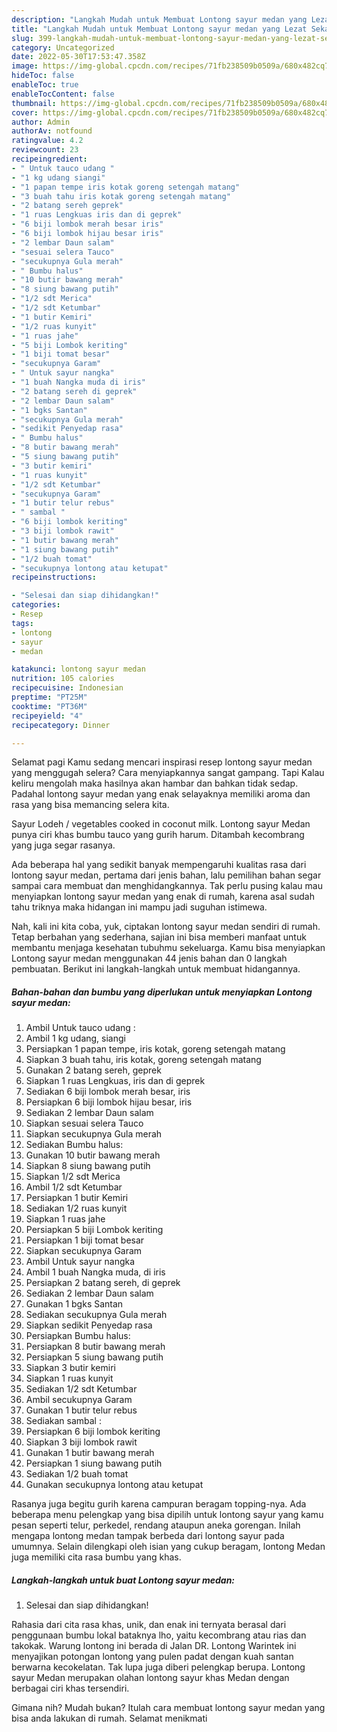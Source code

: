 ```yaml
---
description: "Langkah Mudah untuk Membuat Lontong sayur medan yang Lezat Sekali, Buat Buka Puasa}"
title: "Langkah Mudah untuk Membuat Lontong sayur medan yang Lezat Sekali, Buat Buka Puasa}"
slug: 399-langkah-mudah-untuk-membuat-lontong-sayur-medan-yang-lezat-sekali-buat-buka-puasa
category: Uncategorized
date: 2022-05-30T17:53:47.358Z
image: https://img-global.cpcdn.com/recipes/71fb238509b0509a/680x482cq70/lontong-sayur-medan-foto-resep-utama.jpg
hideToc: false
enableToc: true
enableTocContent: false
thumbnail: https://img-global.cpcdn.com/recipes/71fb238509b0509a/680x482cq70/lontong-sayur-medan-foto-resep-utama.jpg
cover: https://img-global.cpcdn.com/recipes/71fb238509b0509a/680x482cq70/lontong-sayur-medan-foto-resep-utama.jpg
author: Admin
authorAv: notfound
ratingvalue: 4.2
reviewcount: 23
recipeingredient:
- " Untuk tauco udang "
- "1 kg udang siangi"
- "1 papan tempe iris kotak goreng setengah matang"
- "3 buah tahu iris kotak goreng setengah matang"
- "2 batang sereh geprek"
- "1 ruas Lengkuas iris dan di geprek"
- "6 biji lombok merah besar iris"
- "6 biji lombok hijau besar iris"
- "2 lembar Daun salam"
- "sesuai selera Tauco"
- "secukupnya Gula merah"
- " Bumbu halus"
- "10 butir bawang merah"
- "8 siung bawang putih"
- "1/2 sdt Merica"
- "1/2 sdt Ketumbar"
- "1 butir Kemiri"
- "1/2 ruas kunyit"
- "1 ruas jahe"
- "5 biji Lombok keriting"
- "1 biji tomat besar"
- "secukupnya Garam"
- " Untuk sayur nangka"
- "1 buah Nangka muda di iris"
- "2 batang sereh di geprek"
- "2 lembar Daun salam"
- "1 bgks Santan"
- "secukupnya Gula merah"
- "sedikit Penyedap rasa"
- " Bumbu halus"
- "8 butir bawang merah"
- "5 siung bawang putih"
- "3 butir kemiri"
- "1 ruas kunyit"
- "1/2 sdt Ketumbar"
- "secukupnya Garam"
- "1 butir telur rebus"
- " sambal "
- "6 biji lombok keriting"
- "3 biji lombok rawit"
- "1 butir bawang merah"
- "1 siung bawang putih"
- "1/2 buah tomat"
- "secukupnya lontong atau ketupat"
recipeinstructions:

- "Selesai dan siap dihidangkan!"
categories:
- Resep
tags:
- lontong
- sayur
- medan

katakunci: lontong sayur medan 
nutrition: 105 calories
recipecuisine: Indonesian
preptime: "PT25M"
cooktime: "PT36M"
recipeyield: "4"
recipecategory: Dinner

---
```



Selamat pagi Kamu sedang mencari inspirasi resep lontong sayur medan yang menggugah selera? Cara menyiapkannya sangat gampang. Tapi Kalau keliru mengolah maka hasilnya akan hambar dan bahkan tidak sedap. Padahal lontong sayur medan yang enak selayaknya memiliki aroma dan rasa yang bisa memancing selera kita.


Sayur Lodeh / vegetables cooked in coconut milk. Lontong sayur Medan punya ciri khas bumbu tauco yang gurih harum. Ditambah kecombrang yang juga segar rasanya.

Ada beberapa hal yang sedikit banyak mempengaruhi kualitas rasa dari lontong sayur medan, pertama dari jenis bahan, lalu pemilihan bahan segar sampai cara membuat dan menghidangkannya. Tak perlu pusing kalau mau menyiapkan lontong sayur medan yang enak di rumah, karena asal sudah tahu triknya maka hidangan ini mampu jadi suguhan istimewa.


Nah, kali ini kita coba, yuk, ciptakan lontong sayur medan sendiri di rumah. Tetap berbahan yang sederhana, sajian ini bisa memberi manfaat untuk membantu menjaga kesehatan tubuhmu sekeluarga. Kamu bisa menyiapkan Lontong sayur medan menggunakan 44 jenis bahan dan 0 langkah pembuatan. Berikut ini langkah-langkah untuk membuat hidangannya.

<!--inarticleads1-->

##### Bahan-bahan dan bumbu yang diperlukan untuk menyiapkan Lontong sayur medan:

1. Ambil  Untuk tauco udang :
1. Ambil 1 kg udang, siangi
1. Persiapkan 1 papan tempe, iris kotak, goreng setengah matang
1. Siapkan 3 buah tahu, iris kotak, goreng setengah matang
1. Gunakan 2 batang sereh, geprek
1. Siapkan 1 ruas Lengkuas, iris dan di geprek
1. Sediakan 6 biji lombok merah besar, iris
1. Persiapkan 6 biji lombok hijau besar, iris
1. Sediakan 2 lembar Daun salam
1. Siapkan sesuai selera Tauco
1. Siapkan secukupnya Gula merah
1. Sediakan  Bumbu halus:
1. Gunakan 10 butir bawang merah
1. Siapkan 8 siung bawang putih
1. Siapkan 1/2 sdt Merica
1. Ambil 1/2 sdt Ketumbar
1. Persiapkan 1 butir Kemiri
1. Sediakan 1/2 ruas kunyit
1. Siapkan 1 ruas jahe
1. Persiapkan 5 biji Lombok keriting
1. Persiapkan 1 biji tomat besar
1. Siapkan secukupnya Garam
1. Ambil  Untuk sayur nangka
1. Ambil 1 buah Nangka muda, di iris
1. Persiapkan 2 batang sereh, di geprek
1. Sediakan 2 lembar Daun salam
1. Gunakan 1 bgks Santan
1. Sediakan secukupnya Gula merah
1. Siapkan sedikit Penyedap rasa
1. Persiapkan  Bumbu halus:
1. Persiapkan 8 butir bawang merah
1. Persiapkan 5 siung bawang putih
1. Siapkan 3 butir kemiri
1. Siapkan 1 ruas kunyit
1. Sediakan 1/2 sdt Ketumbar
1. Ambil secukupnya Garam
1. Gunakan 1 butir telur rebus
1. Sediakan  sambal :
1. Persiapkan 6 biji lombok keriting
1. Siapkan 3 biji lombok rawit
1. Gunakan 1 butir bawang merah
1. Persiapkan 1 siung bawang putih
1. Sediakan 1/2 buah tomat
1. Gunakan secukupnya lontong atau ketupat


Rasanya juga begitu gurih karena campuran beragam topping-nya. Ada beberapa menu pelengkap yang bisa dipilih untuk lontong sayur yang kamu pesan seperti telur, perkedel, rendang ataupun aneka gorengan. Inilah mengapa lontong medan tampak berbeda dari lontong sayur pada umumnya. Selain dilengkapi oleh isian yang cukup beragam, lontong Medan juga memiliki cita rasa bumbu yang khas. 

<!--inarticleads2-->

##### Langkah-langkah untuk buat Lontong sayur medan:


1. Selesai dan siap dihidangkan!

Rahasia dari cita rasa khas, unik, dan enak ini ternyata berasal dari penggunaan bumbu lokal bataknya lho, yaitu kecombrang atau rias dan takokak. Warung lontong ini berada di Jalan DR. Lontong Warintek ini menyajikan potongan lontong yang pulen padat dengan kuah santan berwarna kecokelatan. Tak lupa juga diberi pelengkap berupa. Lontong sayur Medan merupakan olahan lontong sayur khas Medan dengan berbagai ciri khas tersendiri. 

Gimana nih? Mudah bukan? Itulah cara membuat lontong sayur medan yang bisa anda lakukan di rumah. Selamat menikmati
